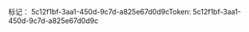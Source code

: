 <span data-ttu-id="794db-101">标记： 5c12f1bf-3aa1-450d-9c7d-a825e67d0d9c</span><span class="sxs-lookup"><span data-stu-id="794db-101">Token: 5c12f1bf-3aa1-450d-9c7d-a825e67d0d9c</span></span>